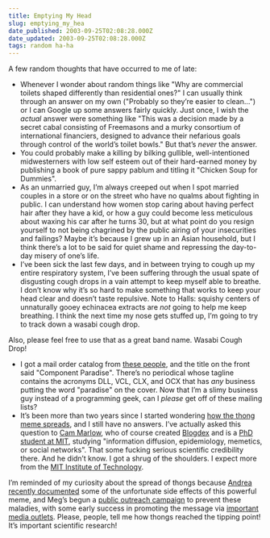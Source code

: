```yaml
---
title: Emptying My Head
slug: emptying_my_hea
date_published: 2003-09-25T02:08:28.000Z
date_updated: 2003-09-25T02:08:28.000Z
tags: random ha-ha
---
```


A few random thoughts that have occurred to me of late:

- Whenever I wonder about random things like "Why are commercial toilets shaped differently than residential ones?" I can usually think through an answer on my own ("Probably so they’re easier to clean…") or I can Google up some answers fairly quickly. Just once, I wish the *actual* answer were something like "This was a decision made by a secret cabal consisting of Freemasons and a murky consortium of international financiers, designed to advance their nefarious goals through control of the world’s toilet bowls." But that’s *never* the answer.
- You could probably make a killing by bilking gullible, well-intentioned midwesterners with low self esteem out of their hard-earned money by publishing a book of pure sappy pablum and titling it "Chicken Soup for Dummies".
- As an unmarried guy, I’m always creeped out when I spot married couples in a store or on the street who have no qualms about fighting in public. I can understand how women stop caring about having perfect hair after they have a kid, or how a guy could become less meticulous about waxing his car after he turns 30, but at what point do you resign yourself to not being chagrined by the public airing of your insecurities and failings? Maybe it’s because I grew up in an Asian household, but I think there’s a lot to be said for quiet shame and repressing the day-to-day misery of one’s life.
- I’ve been sick the last few days, and in between trying to cough up my entire respiratory system, I’ve been suffering through the usual spate of disgusting cough drops in a vain attempt to keep myself able to breathe. I don’t know why it’s so hard to make something that works to keep your head clear and doesn’t taste repulsive. Note to Halls: squishy centers of unnaturally gooey echinacea extracts are *not* going to help me keep breathing. I think the next time my nose gets stuffed up, I’m going to try to track down a wasabi cough drop.

Also, please feel free to use that as a great band name. Wasabi Cough Drop!

- I got a mail order catalog from [these people](http://www.pparadise.com/), and the title on the front said "Component Paradise". There’s no periodical whose tagline contains the acronyms DLL, VCL, CLX, and OCX that has *any* business putting the word "paradise" on the cover. Now that I’m a slimy business guy instead of a programming geek, can I *please* get off of these mailing lists?
- It’s been more than two years since I started wondering [how the thong meme spreads](http://www.dashes.com/anil/index.php?archives/001743.php), and I still have no answers. I’ve actually asked this question to [Cam Marlow](http://overstated.net), who of course created [Blogdex](http://www.blogdex.net) and is a [PhD student at MIT](http://web.media.mit.edu/~cameron/), studying "information diffusion, epidemiology, memetics, or social networks". That some fucking serious scientific credibility there. And he didn’t know. I got a shrug of the shoulders. I expect more from the [MIT Institute of Technology](http://overstated.net/02/06/020629mit_institute_of_technolo.asp).

I’m reminded of my curiosity about the spread of thongs because [Andrea recently documented](http://www.andreaharner.com/archives/000235.html) some of the unfortunate side effects of this powerful meme, and Meg’s begun a [public outreach campaign](http://www.megnut.com/new_york/007439.asp) to prevent these maladies, with some early success in promoting the message via [important media outlets](http://www.gawker.com/archives/009004.html). Please, people, tell me how thongs reached the tipping point! It’s important scientific research!
